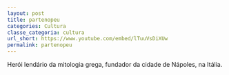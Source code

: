 ```yaml
---
layout: post
title: partenopeu
categories: Cultura
classe_categoria: cultura
url_short: https://www.youtube.com/embed/lTuuVsDiXUw
permalink: partenopeu
---
```

Herói lendário da mitologia grega, fundador da cidade de Nápoles, na Itália.
